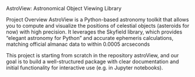 AstroView: Astronomical Object Viewing Library

Project Overview
AstroView is a Python-based astronomy toolkit that allows you to compute and visualize the positions of celestial objects (asteroids for now) with high precision. It leverages the Skyfield library, which provides “elegant astronomy for Python” and accurate ephemeris calculations, matching official almanac data to within 0.0005 arcseconds

This project is starting from scratch in the repository astroView, and our goal is to build a well-structured package with clear documentation and initial functionality for interactive use (e.g. in Jupyter notebooks).
